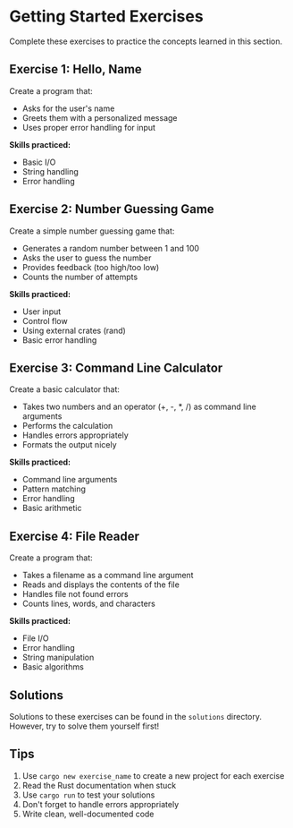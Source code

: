 # Getting Started Exercises

Complete these exercises to practice the concepts learned in this section.

## Exercise 1: Hello, Name

Create a program that:

- Asks for the user's name
- Greets them with a personalized message
- Uses proper error handling for input

**Skills practiced:**

- Basic I/O
- String handling
- Error handling

## Exercise 2: Number Guessing Game

Create a simple number guessing game that:

- Generates a random number between 1 and 100
- Asks the user to guess the number
- Provides feedback (too high/too low)
- Counts the number of attempts

**Skills practiced:**

- User input
- Control flow
- Using external crates (rand)
- Basic error handling

## Exercise 3: Command Line Calculator

Create a basic calculator that:

- Takes two numbers and an operator (+, -, *, /) as command line arguments
- Performs the calculation
- Handles errors appropriately
- Formats the output nicely

**Skills practiced:**

- Command line arguments
- Pattern matching
- Error handling
- Basic arithmetic

## Exercise 4: File Reader

Create a program that:

- Takes a filename as a command line argument
- Reads and displays the contents of the file
- Handles file not found errors
- Counts lines, words, and characters

**Skills practiced:**

- File I/O
- Error handling
- String manipulation
- Basic algorithms

## Solutions

Solutions to these exercises can be found in the `solutions` directory. However, try to solve them yourself first!

## Tips

1. Use `cargo new exercise_name` to create a new project for each exercise
2. Read the Rust documentation when stuck
3. Use `cargo run` to test your solutions
4. Don't forget to handle errors appropriately
5. Write clean, well-documented code
